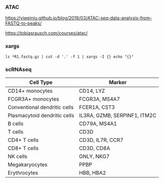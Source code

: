 ### ATAC

https://yiweiniu.github.io/blog/2019/03/ATAC-seq-data-analysis-from-FASTQ-to-peaks/

https://tobiasrausch.com/courses/atac/

### xargs

`ls *R1.fastq.gz | cut -d '.' -f 1 | xargs -I {} echo "{}"`


### scRNAseq

| Cell Type                    | Marker                       |
| ---------------------------- | ---------------------------- |
| CD14+ monocytes              | CD14, LYZ                    |
| FCGR3A+ monocytes            | FCGR3A, MS4A7                |
| Conventional dendritic cells | FCER1A, CST3                 |
| Plasmacytoid dendritic cells | IL3RA, GZMB, SERPINF1, ITM2C |
| B cells                      | CD79A, MS4A1                 |
| T cells                      | CD3D                         |
| CD4+ T cells                 | CD3D, IL7R, CCR7             |
| CD8+ T cells                 | CD3D, CD8A                   |
| NK cells                     | GNLY, NKG7                   |
| Megakaryocytes               | PPBP                         |
| Erythrocytes                 | HBB, HBA2                    |
